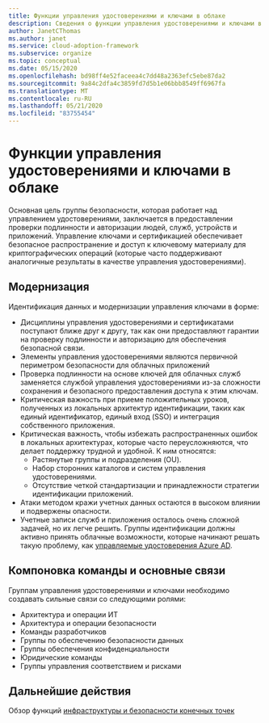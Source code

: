 ```yaml
---
title: Функции управления удостоверениями и ключами в облаке
description: Сведения о функции управления удостоверениями и ключами в облаке.
author: JanetCThomas
ms.author: janet
ms.service: cloud-adoption-framework
ms.subservice: organize
ms.topic: conceptual
ms.date: 05/15/2020
ms.openlocfilehash: bd98ff4e52faceea4c7dd48a2363efc5ebe87da2
ms.sourcegitcommit: 9a84c2dfa4c3859fd7d5b1e06bbb8549ff6967fa
ms.translationtype: MT
ms.contentlocale: ru-RU
ms.lasthandoff: 05/21/2020
ms.locfileid: "83755454"
---
```

# <a name="function-of-identity-and-key-management-in-the-cloud"></a>Функции управления удостоверениями и ключами в облаке

Основная цель группы безопасности, которая работает над управлением удостоверениями, заключается в предоставлении проверки подлинности и авторизации людей, служб, устройств и приложений. Управление ключами и сертификацией обеспечивает безопасное распространение и доступ к ключевому материалу для криптографических операций (которые часто поддерживают аналогичные результаты в качестве управления удостоверениями).

## <a name="modernization"></a>Модернизация

Идентификация данных и модернизации управления ключами в форме:

- Дисциплины управления удостоверениями и сертификатами поступают ближе друг к другу, так как они предоставляют гарантии на проверку подлинности и авторизацию для обеспечения безопасной связи.
- Элементы управления удостоверениями являются первичной периметром безопасности для облачных приложений
- Проверка подлинности на основе ключей для облачных служб заменяется службой управления удостоверениями из-за сложности сохранения и безопасного предоставления доступа к этим ключам.
- Критическая важность при приеме положительных уроков, полученных из локальных архитектур идентификации, таких как единый идентификатор, единый вход (SSO) и интеграция собственного приложения.
- Критическая важность, чтобы избежать распространенных ошибок в локальных архитектурах, которые часто переусложняются, что делает поддержку трудной и удобной. К ним относятся:
  - Растянутые группы и подразделения (OU).
  - Набор сторонних каталогов и систем управления удостоверениями.
  - Отсутствие четкой стандартизации и принадлежности стратегии идентификации приложений.
- Атаки методом кражи учетных данных остаются в высоком влиянии и подвержены опасности.
- Учетные записи служб и приложения осталось очень сложной задачей, но их легче решить. Группы идентификации должны активно принять облачные возможности, которые начинают решать такую проблему, как [управляемые удостоверения Azure AD](https://docs.microsoft.com/azure/active-directory/managed-identities-azure-resources/overview).

## <a name="team-composition-and-key-relationships"></a>Компоновка команды и основные связи

Группам управления удостоверениями и ключами необходимо создавать сильные связи со следующими ролями:

- Архитектура и операции ИТ
- Архитектура и операции безопасности
- Команды разработчиков
- Группы по обеспечению безопасности данных
- Группы обеспечения конфиденциальности
- Юридические команды
- Группы управления соответствием и рисками

## <a name="next-steps"></a>Дальнейшие действия

Обзор функций [инфраструктуры и безопасности конечных точек](./cloud-security-infrastructure-endpoint.md)
